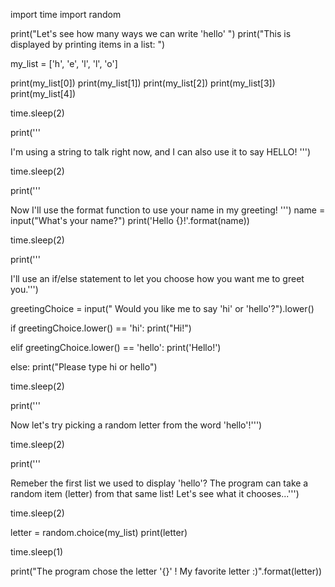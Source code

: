 import time
import random

print("Let's see how many ways we can write 'hello' ")
print("This is displayed by printing items in a list: ")


my_list = ['h', 'e', 'l', 'l', 'o']


print(my_list[0])
print(my_list[1])
print(my_list[2])
print(my_list[3])
print(my_list[4])

time.sleep(2)

print('''

I'm using a string to talk right now, and I can also use it to say HELLO!  ''')

time.sleep(2)

print('''

Now I'll use the format function to use your name in my greeting! ''')
name = input("What's your name?")
print('Hello {}!'.format(name))

time.sleep(2)

print('''

I'll use an if/else statement to let you choose how you want me to greet you.''')

greetingChoice = input(" Would you like me to say 'hi' or 'hello'?").lower()

if greetingChoice.lower() == 'hi':
    print("Hi!")

elif greetingChoice.lower() == 'hello':
    print('Hello!')

else:
    print("Please type hi or hello")

time.sleep(2)

print('''

Now let's try picking a random letter from the word 'hello'!''')

time.sleep(2)

print('''

Remeber the first list we used to display 'hello'? The program can take a random item (letter) from that same list! Let's see what it chooses...''')

time.sleep(2)

letter = random.choice(my_list)
print(letter)

time.sleep(1)

print("The program chose the letter '{}' ! My favorite letter :)".format(letter))

